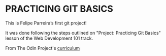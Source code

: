 # PRACTICING GIT BASICS

This is Felipe Parreira’s first git project!

It was done following the steps outlined on "Project: Practicing Git Basics" lesson of the Web Development 101 track.

From The Odin Project's [curriculum](https://www.theodinproject.com/courses/web-development-101/lessons/practicing-git-basics)
